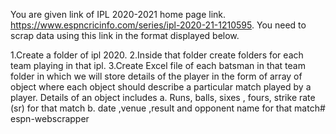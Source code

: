 You are given link of IPL 2020-2021 home page link. https://www.espncricinfo.com/series/ipl-2020-21-1210595. You need to scrap data using this link in the format displayed below.

1.Create a folder of ipl 2020.
2.Inside that folder create folders for each team playing in that ipl.
3.Create Excel file of each batsman in that team folder in which we will store details of the player in the form of array of object where each object should describe a particular match played by a player. Details of an object includes a. Runs, balls, sixes , fours, strike rate (sr) for that match b. date ,venue ,result and opponent name for that match# espn-webscrapper
